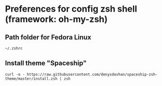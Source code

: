 # Preferences for config zsh shell (framework: oh-my-zsh)

## Path folder for Fedora Linux

`~/.zshrc`

## Install theme "Spaceship"

`curl -o - https://raw.githubusercontent.com/denysdovhan/spaceship-zsh-theme/master/install.zsh | zsh`
